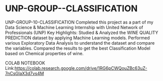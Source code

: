 # UNP-GROUP--CLASSIFICATION
UNP-GROUP-10-CLASSIFICATION Completed this project as a part of my Data Science & Machine Learning Internship with United Network of Professionals (UNP) Key Highlights: Studied & Analyzed the WINE QUALITY PREDICTION dataset by applying Machine Learning models. Performed various Exploratory Data Analysis to understand the dataset and compare the variables. Compared the results to get the best Classification Model based on Chemical properties of wine.

COLAB NOTEBOOK Link:https://colab.research.google.com/drive/1RG6pCWQouZBc63uZ-7nCsGlaX3d7vs4M
